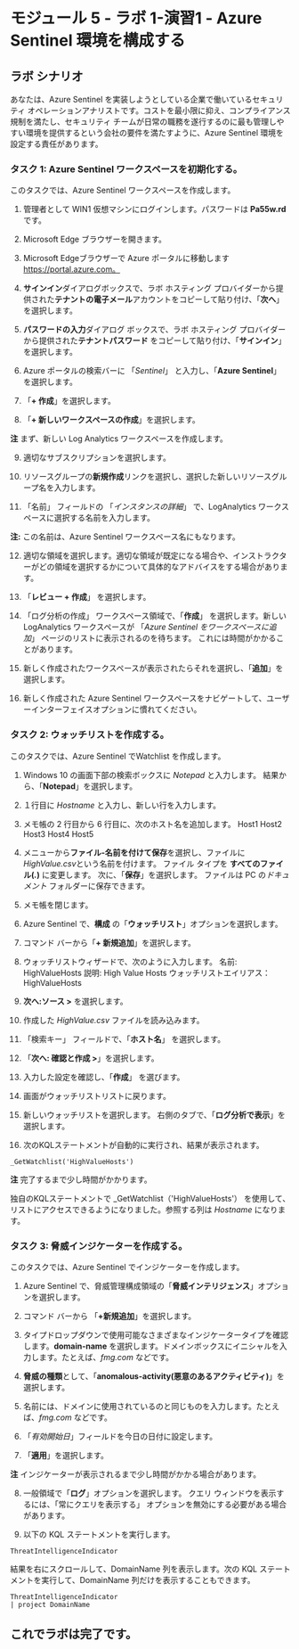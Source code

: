 ﻿# モジュール 5 - ラボ 1-演習1 - Azure Sentinel 環境を構成する

## ラボ シナリオ

あなたは、Azure Sentinel を実装しようとしている企業で働いているセキュリティ オペレーションアナリストです。コストを最小限に抑え、コンプライアンス規制を満たし、セキュリティ チームが日常の職務を遂行するのに最も管理しやすい環境を提供するという会社の要件を満たすように、Azure Sentinel 環境を設定する責任があります。

### タスク 1: Azure Sentinel ワークスペースを初期化する。

このタスクでは、Azure Sentinel ワークスペースを作成します。

1. 管理者として WIN1 仮想マシンにログインします。パスワードは **Pa55w.rd** です。  

2. Microsoft Edge ブラウザーを開きます。

3. Microsoft Edgeブラウザーで Azure ポータルに移動します https://portal.azure.com。

4. **サインイン**ダイアログボックスで、ラボ ホスティング プロバイダーから提供された**テナントの電子メール**アカウントをコピーして貼り付け、「**次へ**」 を選択します。

5. **パスワードの入力**ダイアログ ボックスで、ラボ ホスティング プロバイダーから提供された**テナントパスワード** をコピーして貼り付け、「**サインイン**」を選択します。

6. Azure ポータルの検索バーに 「*Sentinel*」 と入力し、「**Azure Sentinel**」 を選択します。

7. 「**+ 作成**」を選択します。

8. 「**+ 新しいワークスペースの作成**」を選択します。

**注** まず、新しい Log Analytics ワークスペースを作成します。

9. 適切なサブスクリプションを選択します。

10. リソースグループの**新規作成**リンクを選択し、選択した新しいリソースグループ名を入力します。

11. 「名前」 フィールドの 「*インスタンスの詳細*」 で、LogAnalytics ワークスペースに選択する名前を入力します。

**注:** この名前は、Azure Sentinel ワークスペース名にもなります。

12. 適切な領域を選択します。適切な領域が既定になる場合や、インストラクターがどの領域を選択するかについて具体的なアドバイスをする場合があります。  

13. 「**レビュー + 作成**」 を選択します。

14. 「ログ分析の作成」 ワークスペース領域で、「**作成**」 を選択します。新しい LogAnalytics ワークスペースが 「*Azure Sentinel をワークスペースに追加*」 ページのリストに表示されるのを待ちます。  これには時間がかかることがあります。

15. 新しく作成されたワークスペースが表示されたらそれを選択し、「**追加**」を選択します。

16. 新しく作成された Azure Sentinel ワークスペースをナビゲートして、ユーザーインターフェイスオプションに慣れてください。

### タスク 2: ウォッチリストを作成する。

このタスクでは、Azure Sentinel でWatchlist を作成します。

1. Windows 10 の画面下部の検索ボックスに *Notepad* と入力します。  結果から、「**Notepad**」を選択します。

2. １行目に *Hostname* と入力し、新しい行を入力します。

3. メモ帳の 2 行目から 6 行目に、次のホスト名を追加します。
    Host1
    Host2
    Host3
    Host4
    Host5

4. メニューから**ファイル-名前を付けて保存**を選択し、ファイルに*HighValue.csv*という名前を付けます。  ファイル タイプを **すべてのファイル(*.*)** に変更します。  次に、「**保存**」を選択します。  ファイルは PC の*ドキュメント* フォルダーに保存できます。

5. メモ帳を閉じます。

6. Azure Sentinel で、**構成** の「**ウォッチリスト**」オプションを選択します。

7. コマンド バーから「**+ 新規追加**」を選択します。

8. ウォッチリストウィザードで、次のように入力します。
    名前: HighValueHosts
    説明: High Value Hosts
    ウォッチリストエイリアス： HighValueHosts

9. **次へ:ソース >** を選択します。

10. 作成した *HighValue.csv* ファイルを読み込みます。

11. 「検索キー」 フィールドで、「**ホスト名**」 を選択します。

12. 「**次へ: 確認と作成 >**」を選択します。

13. 入力した設定を確認し、「**作成**」 を選びます。

14. 画面がウォッチリストリストに戻ります。

15. 新しいウォッチリストを選択します。  右側のタブで、「**ログ分析で表示**」を選択します。

16. 次のKQLステートメントが自動的に実行され、結果が表示されます。

```KQL
_GetWatchlist('HighValueHosts')
```
**注** 完了するまで少し時間がかかります。

独自のKQLステートメントで _GetWatchlist（'HighValueHosts'） を使用して、リストにアクセスできるようになりました。参照する列は *Hostname* になります。

### タスク 3: 脅威インジケーターを作成する。

このタスクでは、Azure Sentinel でインジケーターを作成します。

1. Azure Sentinel で、脅威管理構成領域の「**脅威インテリジェンス**」オプションを選択します。

2. コマンド バーから 「**+新規追加**」を選択します。

3. タイプドロップダウンで使用可能なさまざまなインジケータータイプを確認します。**domain-name** を選択します。ドメインボックスにイニシャルを入力します。たとえば、*fmg.com* などです。

4. **脅威の種類**として、「**anomalous-activity(悪意のあるアクティビティ)**」を選択します。

5. 名前には、ドメインに使用されているのと同じものを入力します。たとえば、*fmg.com* などです。

6. 「*有効開始日*」フィールドを今日の日付に設定します。

7. 「**適用**」を選択します。

**注** インジケーターが表示されるまで少し時間がかかる場合があります。

8. 一般領域で「**ログ**」オプションを選択します。  クエリ ウィンドウを表示するには、「常にクエリを表示する」 オプションを無効にする必要がある場合があります。

9. 以下の KQL ステートメントを実行します。

```KQL
ThreatIntelligenceIndicator
```
結果を右にスクロールして、DomainName 列を表示します。次の KQL ステートメントを実行して、DomainName 列だけを表示することもできます。  

```KQL
ThreatIntelligenceIndicator
| project DomainName
```
## これでラボは完了です。
